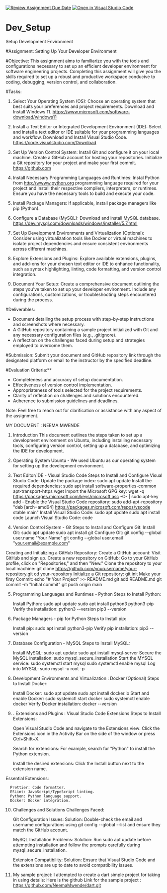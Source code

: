 [![Review Assignment Due Date](https://classroom.github.com/assets/deadline-readme-button-24ddc0f5d75046c5622901739e7c5dd533143b0c8e959d652212380cedb1ea36.svg)](https://classroom.github.com/a/vbnbTt5m)
[![Open in Visual Studio Code](https://classroom.github.com/assets/open-in-vscode-718a45dd9cf7e7f842a935f5ebbe5719a5e09af4491e668f4dbf3b35d5cca122.svg)](https://classroom.github.com/online_ide?assignment_repo_id=15247491&assignment_repo_type=AssignmentRepo)
# Dev_Setup
Setup Development Environment

#Assignment: Setting Up Your Developer Environment

#Objective:
This assignment aims to familiarize you with the tools and configurations necessary to set up an efficient developer environment for software engineering projects. Completing this assignment will give you the skills required to set up a robust and productive workspace conducive to coding, debugging, version control, and collaboration.

#Tasks:

1. Select Your Operating System (OS):
   Choose an operating system that best suits your preferences and project requirements. Download and Install Windows 11. https://www.microsoft.com/software-download/windows11

2. Install a Text Editor or Integrated Development Environment (IDE):
   Select and install a text editor or IDE suitable for your programming languages and workflow. Download and Install Visual Studio Code. https://code.visualstudio.com/Download
3. Set Up Version Control System:
   Install Git and configure it on your local machine. Create a GitHub account for hosting your repositories. Initialize a Git repository for your project and make your first commit. https://github.com

4. Install Necessary Programming Languages and Runtimes:
  Instal Python from http://wwww.python.org programming language required for your project and install their respective compilers, interpreters, or runtimes. Ensure you have the necessary tools to build and execute your code.

5. Install Package Managers:
   If applicable, install package managers like pip (Python).

6. Configure a Database (MySQL):
   Download and install MySQL database. https://dev.mysql.com/downloads/windows/installer/5.7.html

7. Set Up Development Environments and Virtualization (Optional):
   Consider using virtualization tools like Docker or virtual machines to isolate project dependencies and ensure consistent environments across different machines.

8. Explore Extensions and Plugins:
   Explore available extensions, plugins, and add-ons for your chosen text editor or IDE to enhance functionality, such as syntax highlighting, linting, code formatting, and version control integration.

9. Document Your Setup:
    Create a comprehensive document outlining the steps you've taken to set up your developer environment. Include any configurations, customizations, or troubleshooting steps encountered during the process. 

#Deliverables:
- Document detailing the setup process with step-by-step instructions and screenshots where necessary.
- A GitHub repository containing a sample project initialized with Git and any necessary configuration files (e.g., .gitignore).
- A reflection on the challenges faced during setup and strategies employed to overcome them.

#Submission:
Submit your document and GitHub repository link through the designated platform or email to the instructor by the specified deadline.

#Evaluation Criteria:**
- Completeness and accuracy of setup documentation.
- Effectiveness of version control implementation.
- Appropriateness of tools selected for the project requirements.
- Clarity of reflection on challenges and solutions encountered.
- Adherence to submission guidelines and deadlines.

Note: Feel free to reach out for clarification or assistance with any aspect of the assignment.

MY DOCUMENT : NEEMA MWENDE
1. Introduction
This document outlines the steps taken to set up a development environment on Ubuntu, including installing necessary tools, configuring version control, setting up a database, and optimizing the IDE for development.

2. Operating System
Ubuntu - We used Ubuntu as our operating system for setting up the development environment.

3. Text Editor/IDE - Visual Studio Code
Steps to Install and Configure Visual Studio Code:
   Update the package index:
      sudo apt update
   Install the required dependencies: 
      sudo apt install software-properties-common apt-transport-https wget
   Import the Microsoft GPG key: 
      wget -q https://packages.microsoft.com/keys/microsoft.asc -O- | sudo apt-key add -
   Enable the Visual Studio Code repository:
      sudo add-apt-repository "deb [arch=amd64] https://packages.microsoft.com/repos/vscode stable main"
   Install Visual Studio Code:
      sudo apt update
      sudo apt install code
   Launch Visual Studio Code:
      code

4. Version Control System - Git
Steps to Install and Configure Git:
      Install Git:
         sudo apt update
         sudo apt install git
      Configure Git:
         git config --global user.name "Your Name"
         git config --global user.email "your.email@example.com"


Creating and Initializing a GitHub Repository:
      Create a GitHub account:
         Visit GitHub and sign up.
      Create a new repository on GitHub:
         Go to your GitHub profile, click on "Repositories," and then "New."
      Clone the repository to your local machine:
         git clone https://github.com/yourusername/your-repository.git
         cd your-repository
      Initialize a Git repository:
         git init
      Make your firsy Commit:
         echo "# Your Project" >> README.md
         git add README.md
         git commit -m "Initial commit"
         git push origin main

5. Programming Languages and Runtimes - Python
Steps to Install Python:

      Install Python:
         sudo apt update
         sudo apt install python3 python3-pip
      Verify the installation:
         python3 --version
         pip3 --version

6. Package Managers - pip for Python
Steps to Install pip:

      Install pip:
         sudo apt install python3-pip
      Verify pip installation:
         pip3 --version

7. Database Configuration - MySQL
Steps to Install MySQL:

      Install MySQL:
         sudo apt update
         sudo apt install mysql-server
      Secure the MySQL installation:
         sudo mysql_secure_installation
      Start the MYSQL service:
         sudo systemctl start mysql
         sudo systemctl enable mysql
      Log into MYSQL: 
         sudo mysql -u root -p

8. Development Environments and Virtualization : Docker (Optional)
Steps to Install Docker:

      Install Docker:
         sudo apt update
         sudo apt install docker.io
      Start and enable Docker:
         sudo systemctl start docker
         sudo systemctl enable docker
      Verify Docker installation:
         docker --version

9. . Extensions and Plugins :  Visual Studio Code Extensions
Steps to Install Extensions:

      Open Visual Studio Code and navigate to the Extensions view:
      Click the Extensions icon in the Activity Bar on the side of the window or press Ctrl+Shift+X.

      Search for extensions:
      For example, search for "Python" to install the Python extension.

      Install the desired extensions:
      Click the Install button next to the extension name.

Essential Extensions:

      Prettier: Code formatter.
      ESLint: JavaScript/TypeScript linting.
      Python: Python language support.
      Docker: Docker integration.

10. Challenges and Solutions
Challenges Faced:

      Git Configuration Issues:
      Solution: Double-check the email and username configurations using git config --global --list and ensure they match the GitHub account.

      MySQL Installation Problems:
      Solution: Run sudo apt update before attempting installation and follow the prompts carefully during mysql_secure_installation.

      Extension Compatibility:
      Solution: Ensure that Visual Studio Code and the extensions are up to date to avoid compatibility issues.

11. My sample project: I attempted to create a dart simple project for taking in using details: 
Here is the github Link for the sample project : https://github.com/NeemaMwende/dart.git

